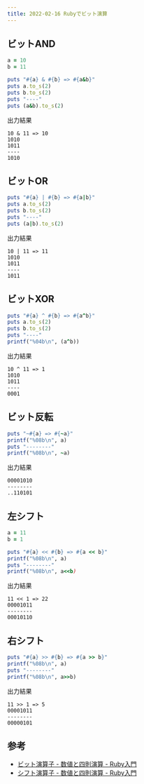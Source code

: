 ```yaml
---
title: 2022-02-16 Rubyでビット演算
---
```


## ビットAND

```rb
a = 10
b = 11

puts "#{a} & #{b} => #{a&b}"
puts a.to_s(2)
puts b.to_s(2)
puts "----"
puts (a&b).to_s(2)
```

出力結果

```
10 & 11 => 10
1010
1011
----
1010
```

## ビットOR

```rb
puts "#{a} | #{b} => #{a|b}"
puts a.to_s(2)
puts b.to_s(2)
puts "----"
puts (a|b).to_s(2)
```

出力結果

```
10 | 11 => 11
1010
1011
----
1011
```

## ビットXOR

```rb
puts "#{a} ^ #{b} => #{a^b}"
puts a.to_s(2)
puts b.to_s(2)
puts "----"
printf("%04b\n", (a^b))
```

出力結果

```
10 ^ 11 => 1
1010
1011
----
0001
```

## ビット反転

```rb
puts "~#{a} => #{~a}"
printf("%08b\n", a)
puts "--------"
printf("%08b\n", ~a)
```

出力結果

```
00001010
--------
..110101
```

## 左シフト

```rb
a = 11
b = 1

puts "#{a} << #{b} => #{a << b}"
printf("%08b\n", a)
puts "--------"
printf("%08b\n", a<<b)
```

出力結果

```
11 << 1 => 22
00001011
--------
00010110
```

## 右シフト

```rb
puts "#{a} >> #{b} => #{a >> b}"
printf("%08b\n", a)
puts "--------"
printf("%08b\n", a>>b)
```

出力結果

```
11 >> 1 => 5
00001011
--------
00000101
```

## 参考

- [ビット演算子 - 数値と四則演算 - Ruby入門](https://www.javadrive.jp/ruby/num/index6.html)
- [シフト演算子 - 数値と四則演算 - Ruby入門](https://www.javadrive.jp/ruby/num/index7.html)
